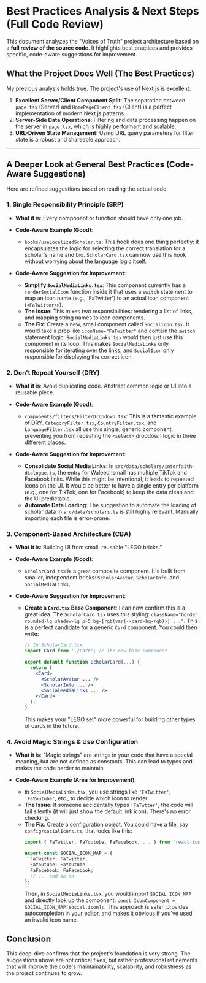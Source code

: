 # Best Practices Analysis & Next Steps (Full Code Review)

This document analyzes the "Voices of Truth" project architecture based on a **full review of the source code**. It highlights best practices and provides specific, code-aware suggestions for improvement.

## What the Project Does Well (The Best Practices)

My previous analysis holds true. The project's use of Next.js is excellent.

1.  **Excellent Server/Client Component Split**: The separation between `page.tsx` (Server) and `HomePageClient.tsx` (Client) is a perfect implementation of modern Next.js patterns.
2.  **Server-Side Data Operations**: Filtering and data processing happen on the server in `page.tsx`, which is highly performant and scalable.
3.  **URL-Driven State Management**: Using URL query parameters for filter state is a robust and shareable approach.

---

## A Deeper Look at General Best Practices (Code-Aware Suggestions)

Here are refined suggestions based on reading the actual code.

### 1. Single Responsibility Principle (SRP)

*   **What it is**: Every component or function should have only one job.

*   **Code-Aware Example (Good)**:
    *   `hooks/useLocalizedScholar.ts`: This hook does one thing perfectly: it encapsulates the logic for selecting the correct translation for a scholar's name and bio. `ScholarCard.tsx` can now use this hook without worrying about the language logic itself.

*   **Code-Aware Suggestion for Improvement**:
    *   **Simplify `SocialMediaLinks.tsx`**: This component currently has a `renderSocialIcon` function inside it that uses a `switch` statement to map an icon name (e.g., 'FaTwitter') to an actual icon component (`<FaTwitter/>`).
    *   **The Issue**: This mixes two responsibilities: rendering a list of links, and mapping string names to icon components.
    *   **The Fix**: Create a new, small component called `SocialIcon.tsx`. It would take a prop like `iconName="FaTwitter"` and contain the `switch` statement logic. `SocialMediaLinks.tsx` would then just use this component in its loop. This makes `SocialMediaLinks` only responsible for iterating over the links, and `SocialIcon` only responsible for displaying the correct icon.

### 2. Don't Repeat Yourself (DRY)

*   **What it is**: Avoid duplicating code. Abstract common logic or UI into a reusable piece.

*   **Code-Aware Example (Good)**:
    *   `components/filters/FilterDropdown.tsx`: This is a fantastic example of DRY. `CategoryFilter.tsx`, `CountryFilter.tsx`, and `LanguageFilter.tsx` all use this single, generic component, preventing you from repeating the `<select>` dropdown logic in three different places.

*   **Code-Aware Suggestion for Improvement**:
    *   **Consolidate Social Media Links**: In `src/data/scholars/interfaith-dialogue.ts`, the entry for Waleed Ismail has multiple TikTok and Facebook links. While this might be intentional, it leads to repeated icons on the UI. It would be better to have a single entry per platform (e.g., one for TikTok, one for Facebook) to keep the data clean and the UI predictable.
    *   **Automate Data Loading**: The suggestion to automate the loading of scholar data in `src/data/scholars.ts` is still highly relevant. Manually importing each file is error-prone.

### 3. Component-Based Architecture (CBA)

*   **What it is**: Building UI from small, reusable "LEGO bricks."

*   **Code-Aware Example (Good)**:
    *   `ScholarCard.tsx` is a great composite component. It's built from smaller, independent bricks: `ScholarAvatar`, `ScholarInfo`, and `SocialMediaLinks`.

*   **Code-Aware Suggestion for Improvement**:
    *   **Create a `Card.tsx` Base Component**: I can now confirm this is a great idea. The `ScholarCard.tsx` uses this styling: `className="border rounded-lg shadow-lg p-5 bg-[rgb(var(--card-bg-rgb))] ..."`. This is a perfect candidate for a generic `Card` component. You could then write:
        ```jsx
        // In ScholarCard.tsx
        import Card from './Card'; // The new base component
        
        export default function ScholarCard(...) {
          return (
            <Card>
              <ScholarAvatar ... />
              <ScholarInfo ... />
              <SocialMediaLinks ... />
            </Card>
          );
        }
        ```
        This makes your "LEGO set" more powerful for building other types of cards in the future.

### 4. Avoid Magic Strings & Use Configuration

*   **What it is**: "Magic strings" are strings in your code that have a special meaning, but are not defined as constants. This can lead to typos and makes the code harder to maintain.

*   **Code-Aware Example (Area for Improvement)**:
    *   In `SocialMediaLinks.tsx`, you use strings like `'FaTwitter'`, `'FaYoutube'`, etc., to decide which icon to render.
    *   **The Issue**: If someone accidentally types `'FaTwtter'`, the code will fail silently (it will just show the default link icon). There's no error checking.
    *   **The Fix**: Create a configuration object. You could have a file, say `config/socialIcons.ts`, that looks like this:
        ```ts
        import { FaTwitter, FaYoutube, FaFacebook, ... } from 'react-icons/fa';

        export const SOCIAL_ICON_MAP = {
          FaTwitter: FaTwitter,
          FaYoutube: FaYoutube,
          FaFacebook: FaFacebook,
          // ... and so on
        };
        ```
        Then, in `SocialMediaLinks.tsx`, you would import `SOCIAL_ICON_MAP` and directly look up the component: `const IconComponent = SOCIAL_ICON_MAP[social.icon];`. This approach is safer, provides autocompletion in your editor, and makes it obvious if you've used an invalid icon name.

## Conclusion

This deep-dive confirms that the project's foundation is very strong. The suggestions above are not critical fixes, but rather professional refinements that will improve the code's maintainability, scalability, and robustness as the project continues to grow.
